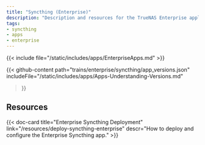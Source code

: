 ```yaml
---
title: "Syncthing (Enterprise)"
description: "Description and resources for the TrueNAS Enterprise application called Syncthing."
tags:
- syncthing
- apps
- enterprise
---
```


{{< include file="/static/includes/apps/EnterpriseApps.md" >}}

{{< github-content 
    path="trains/enterprise/syncthing/app_versions.json"
	includeFile="/static/includes/apps/Apps-Understanding-Versions.md"
>}}

## Resources

<div class="docs-sections">

{{< doc-card title="Enterprise Syncthing Deployment" link="/resources/deploy-syncthing-enterprise"
descr="How to deploy and configure the Enterprise Syncthing app." >}}

</div>